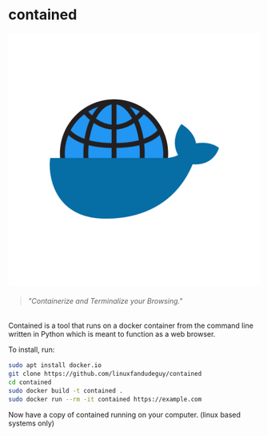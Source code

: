 # contained

![Mediamodifier-Design](public/Mediamodifier-Design.svg)

> ###### "Containerize and Terminalize your Browsing."


Contained is a tool that runs on a docker container from the command line written in Python which is meant to function as a web browser.

To install, run:

```bash 
sudo apt install docker.io
git clone https://github.com/linuxfandudeguy/contained
cd contained
sudo docker build -t contained .
sudo docker run --rm -it contained https://example.com
```

Now have a copy of contained running on your computer. (linux based systems only)
